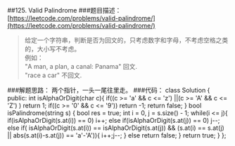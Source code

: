 ##125. Valid Palindrome
###题目描述：[https://leetcode.com/problems/valid-palindrome/](https://leetcode.com/problems/valid-palindrome/)
> 给定一个字符串，判断是否为回文的，只考虑数字和字母，不考虑空格之类的，大小写不考虑。    
> 例如：    
> "A man, a plan, a canal: Panama" 回文.    
> "race a car" 不回文.
> 
###解题思路：
两个指针，一头一尾往里走。
###代码：
	class Solution {
	public:
	    int isAlphaOrDigit(char c){
	        if((c >= 'a' && c <= 'z') ||(c >= 'A' && c <= 'Z') )
	            return 1;
	        if((c >= '0' && c <= '9'))
	            return -1;
	        return false;
	    }
	    bool isPalindrome(string s) {
	        bool res = true;
	        int i = 0, j = s.size() - 1;
	        while(i <= j){
	            if(isAlphaOrDigit(s.at(i)) == 0)
	                i++;
	            else if(isAlphaOrDigit(s.at(j)) == 0)
	                j--;
	            else if( isAlphaOrDigit(s.at(i)) == isAlphaOrDigit(s.at(j)) && (s.at(i) == s.at(j) || abs(s.at(i)-s.at(j)) == 'a'-'A')){
	                i++;j--;
	            }
	            else
	                return false;
	        }
	        return true;
	    }
	};